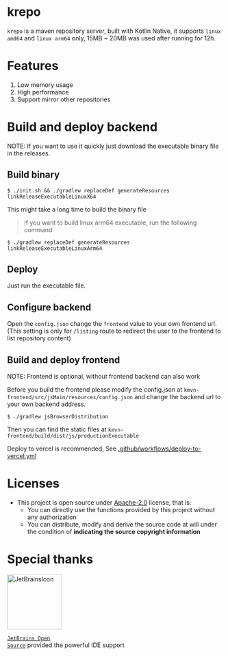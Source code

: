 # krepo

`krepo` is a maven repository server, built with Kotlin Native, it supports `linux amd64` and `linux arm64` only,
15MB ~ 20MB was used after running for 12h.

# Features

1. Low memory usage
2. High performance
3. Support mirror other repositories

# Build and deploy backend

NOTE: If you want to use it quickly just download the executable binary file in the releases.

## Build binary

```shell
$ ./init.sh && ./gradlew replaceDef generateResources linkReleaseExecutableLinuxX64
```

This might take a long time to build the binary file

> If you want to build linux arm64 executable, run the following command

```shell
$ ./gradlew replaceDef generateResources linkReleaseExecutableLinuxArm64
```

## Deploy

Just run the executable file.

## Configure backend

Open the `config.json` change the `frontend` value to your own frontend url.
(This setting is only for `/listing` route to redirect the user to the frontend to list repository content)

## Build and deploy frontend

NOTE: Frontend is optional, without frontend backend can also work

Before you build the frontend please modify the config.json at `kmvn-frontend/src/jsMain/resources/config.json`
and change the backend url to your own backend address.

```shell
$ ./gradlew jsBrowserDistribution
```

Then you can find the static files at `kmvn-frontend/build/dist/js/productionExecutable`

Deploy to vercel is recommended, See [.github/workflows/deploy-to-vercel.yml](.github/workflows/deploy-to-vercel.yml)

# Licenses

- This project is open source under [Apache-2.0](./LICENSE) license, that is:
    - You can directly use the functions provided by this project without any authorization
    - You can distribute, modify and derive the source code at will under the condition of **indicating the source
      copyright information**

# Special thanks

<div>

<img src="https://resources.jetbrains.com/storage/products/company/brand/logos/jetbrains.png" alt="JetBrainsIcon" width="128">

<a href="https://www.jetbrains.com/opensource/"><code>JetBrains Open Source</code></a> provided the powerful IDE support

</div>
